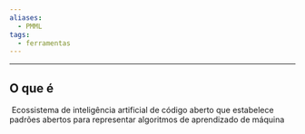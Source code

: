 ```yaml
---
aliases:
  - PMML
tags:
  - ferramentas
---
```


---

## O que é

 Ecossistema de inteligência artificial de código aberto que estabelece padrões abertos para representar algoritmos de aprendizado de máquina
